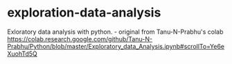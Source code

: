 # exploration-data-analysis
Exloratory data analysis with python. - original from Tanu-N-Prabhu's colab
https://colab.research.google.com/github/Tanu-N-Prabhu/Python/blob/master/Exploratory_data_Analysis.ipynb#scrollTo=Ye6eXuohTd5Q
